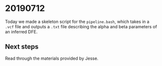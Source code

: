 # 20190712

Today we made a skeleton script for the `pipeline.bash`, which takes in a `.vcf` file and outputs a `.txt` file describing the alpha and beta parameters of an inferred DFE.

## Next steps

Read through the materials provided by Jesse.
